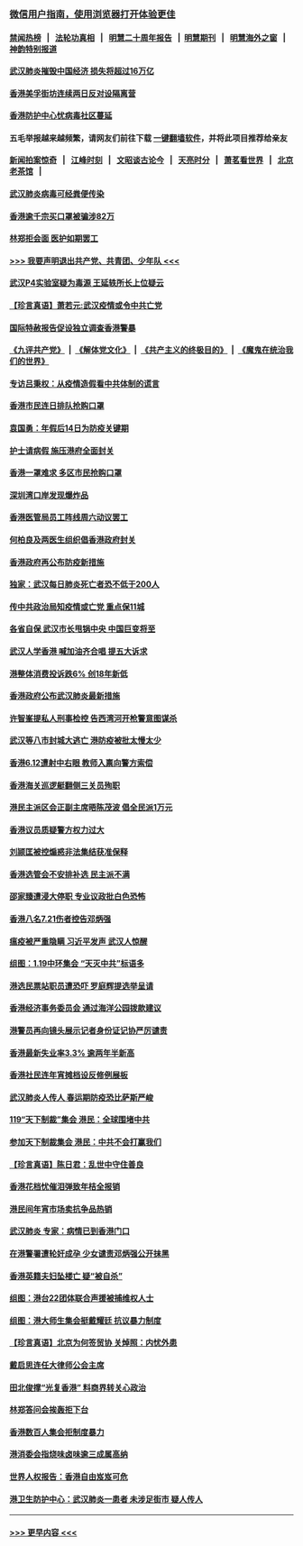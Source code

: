 ### [微信用户指南，使用浏览器打开体验更佳](https://github.com/gfw-breaker/banned-news1/blob/master/indexes/wechat-guide.md?t=0)
#### [禁闻热榜](热点新闻.md?t=0)  &nbsp;&nbsp;|&nbsp;&nbsp; [法轮功真相](https://github.com/gfw-breaker/truth/blob/master/README.md?t=0) &nbsp;&nbsp;|&nbsp;&nbsp; [明慧二十周年报告](https://github.com/gfw-breaker/mh-reports/blob/master/README.md?t=0) &nbsp;&nbsp;|&nbsp;&nbsp;[明慧期刊](https://github.com/gfw-breaker/mh-qikan) &nbsp;&nbsp;|&nbsp;&nbsp; [明慧海外之窗](https://github.com/gfw-breaker/mh-news/blob/master/README.md?t=0) &nbsp;&nbsp;|&nbsp;&nbsp; [神韵特别报道](https://github.com/gfw-breaker/mh-news/blob/master/shenyun.md?t=0)
#### [武汉肺炎摧毁中国经济 损失将超过16万亿](../pages/nsc415/n11839723.md?t=02032233) 
#### [香港美孚街坊连续两日反对设隔离营](../pages/nsc415/n11839962.md?t=02032233) 
#### [香港防护中心忧病毒社区蔓延](../pages/nsc415/n11839933.md?t=02032233) 
#### 五毛举报越来越频繁，请网友们前往下载 [一键翻墙软件](https://github.com/gfw-breaker/ssr-accounts)，并将此项目推荐给亲友
#### [新闻拍案惊奇](https://github.com/gfw-breaker/banned-news1/blob/master/pages/link4.md) &nbsp;&nbsp;|&nbsp;&nbsp; [江峰时刻](https://github.com/gfw-breaker/banned-news1/blob/master/pages/link4.md) &nbsp;&nbsp;|&nbsp;&nbsp; [文昭谈古论今](https://github.com/gfw-breaker/banned-news1/blob/master/pages/link4.md) &nbsp;&nbsp;|&nbsp;&nbsp; [天亮时分](https://github.com/gfw-breaker/banned-news1/blob/master/pages/link4.md) &nbsp;&nbsp;|&nbsp;&nbsp; [萧茗看世界](https://github.com/gfw-breaker/banned-news1/blob/master/pages/link4.md) &nbsp;&nbsp;|&nbsp;&nbsp; [北京老茶馆](https://github.com/gfw-breaker/banned-news1/blob/master/pages/link4.md) &nbsp;&nbsp;|&nbsp;&nbsp; 
#### [武汉肺炎病毒可经粪便传染](../pages/nsc415/n11839939.md?t=02032233) 
#### [香港逾千宗买口罩被骗涉82万](../pages/nsc415/n11839914.md?t=02032233) 
#### [林郑拒会面 医护如期罢工](../pages/nsc415/n11839892.md?t=02032233) 
#### [>>> 我要声明退出共产党、共青团、少年队 <<<](https://github.com/begood0513/goodnews/blob/master/quit/letter.md) 
#### [武汉P4实验室疑为毒源 王延轶所长上位疑云](../pages/nsc415/n11835543.md?t=02032233) 
#### [【珍言真语】萧若元:武汉疫情或令中共亡党](../pages/nsc415/n11829394.md?t=02032233) 
#### [国际特赦报告促设独立调查香港警暴](../pages/nsc415/n11833845.md?t=02032233) 
#### [《九评共产党》](https://github.com/begood0513/9ping.md/blob/master/README.md) &nbsp;|&nbsp; [《解体党文化》](../../../../jtdwh.md/blob/master/README.md)  &nbsp;|&nbsp; [《共产主义的终极目的》](../../../../gczydzjmd.md/blob/master/README.md) &nbsp;|&nbsp; [《魔鬼在统治我们的世界》](../../../../mgztzwmdsj.md/blob/master/README.md) 
#### [专访吕秉权：从疫情造假看中共体制的谎言](../pages/nsc415/n11833813.md?t=02032233) 
#### [香港市民连日排队抢购口罩](../pages/nsc415/n11833794.md?t=02032233) 
#### [袁国勇：年假后14日为防疫关键期](../pages/nsc415/n11831088.md?t=02032233) 
#### [护士请病假 施压港府全面封关](../pages/nsc415/n11831030.md?t=02032233) 
#### [香港一罩难求 多区市民抢购口罩](../pages/nsc415/n11831002.md?t=02032233) 
#### [深圳湾口岸发现爆炸品](../pages/nsc415/n11828802.md?t=02032233) 
#### [香港医管局员工阵线周六动议罢工](../pages/nsc415/n11828762.md?t=02032233) 
#### [何柏良及两医生组织倡香港政府封关](../pages/nsc415/n11828749.md?t=02032233) 
#### [香港政府再公布防疫新措施](../pages/nsc415/n11828716.md?t=02032233) 
#### [独家：武汉每日肺炎死亡者恐不低于200人](../pages/nsc415/n11828240.md?t=02032233) 
#### [传中共政治局知疫情或亡党 重点保11城](../pages/nsc415/n11828145.md?t=02032233) 
#### [各省自保 武汉市长甩锅中央 中国巨变将至](../pages/nsc415/n11828021.md?t=02032233) 
#### [武汉人学香港 喊加油齐合唱 提五大诉求](../pages/nsc415/n11827046.md?t=02032233) 
#### [港整体消费投诉跌6% 创18年新低](../pages/nsc415/n11817280.md?t=02032233) 
#### [香港政府公布武汉肺炎最新措施](../pages/nsc415/n11817152.md?t=02032233) 
#### [许智峯提私人刑事检控 告西湾河开枪警意图谋杀](../pages/nsc415/n11817132.md?t=02032233) 
#### [武汉等八市封城大逃亡 港防疫被批太慢太少](../pages/nsc415/n11817058.md?t=02032233) 
#### [香港6.12遭射中右眼 教师入禀向警方索偿](../pages/nsc415/n11814678.md?t=02032233) 
#### [香港海关巡逻艇翻侧三关员殉职](../pages/nsc415/n11814604.md?t=02032233) 
#### [港民主派区会正副主席晤陈茂波 倡全民派1万元](../pages/nsc415/n11814582.md?t=02032233) 
#### [香港议员质疑警方权力过大](../pages/nsc415/n11814560.md?t=02032233) 
#### [刘颕匡被控煽惑非法集结获准保释](../pages/nsc415/n11811727.md?t=02032233) 
#### [香港选管会不安排补选 民主派不满](../pages/nsc415/n11811691.md?t=02032233) 
#### [邵家臻遭浸大停职 专业议政批白色恐怖](../pages/nsc415/n11811670.md?t=02032233) 
#### [香港八名7.21伤者控告邓炳强](../pages/nsc415/n11811623.md?t=02032233) 
#### [瘟疫被严重隐瞒 习近平发声 武汉人惊醒](../pages/nsc415/n11811186.md?t=02032233) 
#### [组图：1.19中环集会 “天灭中共”标语多](../pages/nsc415/n11809514.md?t=02032233) 
#### [港选民票站职员遭恐吓 罗庭辉提选举呈请](../pages/nsc415/n11808914.md?t=02032233) 
#### [香港经济事务委员会 通过海洋公园拨款建议](../pages/nsc415/n11808906.md?t=02032233) 
#### [港警员再向镜头展示记者身份证记协严厉谴责](../pages/nsc415/n11808888.md?t=02032233) 
#### [香港最新失业率3.3% 逾两年半新高](../pages/nsc415/n11808887.md?t=02032233) 
#### [香港社民连年宵摊档设反修例展板](../pages/nsc415/n11808857.md?t=02032233) 
#### [武汉肺炎人传人 春运期防疫恐比萨斯严峻](../pages/nsc415/n11808739.md?t=02032233) 
#### [119“天下制裁”集会 港民：全球围堵中共](../pages/nsc415/n11806318.md?t=02032233) 
#### [参加天下制裁集会 港民：中共不会打赢我们](../pages/nsc415/n11806596.md?t=02032233) 
#### [【珍言真语】陈日君：乱世中守住善良](../pages/nsc415/n11806247.md?t=02032233) 
#### [香港花档忧催泪弹致年桔全报销](../pages/nsc415/n11806130.md?t=02032233) 
#### [港民间年宵市场卖抗争品热销](../pages/nsc415/n11806073.md?t=02032233) 
#### [武汉肺炎 专家：病情已到香港门口](../pages/nsc415/n11806020.md?t=02032233) 
#### [在港警署遭轮奸成孕 少女谴责邓炳强公开抹黑](../pages/nsc415/n11805981.md?t=02032233) 
#### [香港英籍夫妇坠楼亡 疑“被自杀”](../pages/nsc415/n11805937.md?t=02032233) 
#### [组图：港台22团体联合声援被捕维权人士](../pages/nsc415/n11801834.md?t=02032233) 
#### [组图：港大师生集会挺戴耀廷 抗议暴力制度](../pages/nsc415/n11799298.md?t=02032233) 
#### [【珍言真语】北京为何签贸协 关焯照：内忧外患](../pages/nsc415/n11799790.md?t=02032233) 
#### [戴启思连任大律师公会主席](../pages/nsc415/n11799306.md?t=02032233) 
#### [田北俊撑“光复香港” 料商界转关心政治](../pages/nsc415/n11799287.md?t=02032233) 
#### [林郑答问会挨轰拒下台](../pages/nsc415/n11799261.md?t=02032233) 
#### [香港数百人集会拒制度暴力](../pages/nsc415/n11796941.md?t=02032233) 
#### [港消委会指烧味卤味逾三成属高纳](../pages/nsc415/n11796815.md?t=02032233) 
#### [世界人权报告：香港自由岌岌可危](../pages/nsc415/n11796873.md?t=02032233) 
#### [港卫生防护中心：武汉肺炎一患者 未涉足街市 疑人传人](../pages/nsc415/n11796789.md?t=02032233) 

----
#### [ >>> 更早内容 <<< ](../indexes/nsc415-earlier.md)

